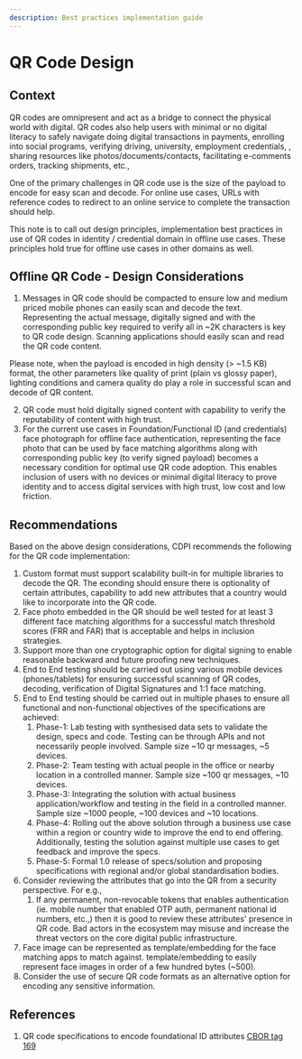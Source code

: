 ```yaml
---
description: Best practices implementation guide
---
```


# QR Code Design

## Context

QR codes are omnipresent and act as a bridge to connect the physical world with digital. QR codes also help users with minimal or no digital literacy to safely navigate doing digital transactions in payments, enrolling into social programs, verifying driving, university, employment credentials, , sharing resources like photos/documents/contacts, facilitating e-comments orders, tracking shipments, etc.,

One of the primary challenges in  QR code use is the size of the payload to encode for easy scan and decode. For online use cases, URLs with reference codes to redirect to an online service to complete the transaction should help.

This note is to call out design principles, implementation best practices in use of QR codes in identity / credential domain in offline use cases. These principles hold true for offline use cases in other domains as well.

## Offline QR Code - Design Considerations

1. Messages in QR code should be compacted to ensure low and medium priced mobile phones can easily scan and decode the text. Representing the actual message, digitally signed and with the corresponding public key required to verify all in \~2K characters is key to QR code design. Scanning applications should easily scan and read the QR code content.

Please note, when the payload is encoded in high density (> \~1.5 KB) format, the other parameters like quality of print (plain vs glossy paper), lighting conditions and camera quality do play a role in successful scan and decode of QR content.&#x20;

2. QR code must hold digitally signed content with capability to verify the reputability of content with high trust.&#x20;
3. For the current use cases in Foundation/Functional ID (and credentials) face photograph for offline face authentication, representing the face photo that can be used by face matching algorithms along with corresponding public key (to verify signed payload) becomes a necessary condition for optimal use QR code adoption. This enables  inclusion of  users with no devices or minimal digital literacy to prove identity and to access digital services with high trust, low cost and low friction.

## Recommendations

Based on the above design considerations, CDPI recommends the following for the QR code implementation:

1. Custom format must  support scalability built-in for multiple libraries to decode the QR. The econding should ensure there is optionality of certain attributes, capability to add new attributes that a country would like to incorporate into the QR code.&#x20;
2. Face photo embedded in the QR should  be well tested for at least 3 different face matching algorithms for a successful match threshold scores (FRR and FAR) that is acceptable and helps in inclusion strategies.
3. Support more than one cryptographic option for digital signing to enable reasonable backward and future proofing new techniques.
4. End to End testing should be carried out using various mobile devices (phones/tablets) for ensuring successful scanning of QR codes, decoding, verification of Digital Signatures and 1:1 face matching.
5. End to End testing should be carried out in multiple phases to ensure all functional and non-functional objectives of the specifications are achieved:
   1. Phase-1: Lab testing with synthesised data sets to validate the design, specs and code. Testing can be through APIs and not necessarily people involved. Sample size \~10 qr messages, \~5 devices.
   2. Phase-2: Team testing with actual people in the office or nearby location in a controlled manner. Sample size \~100 qr messages, \~10 devices.
   3. Phase-3: Integrating the solution with actual business application/workflow and testing in the field in a controlled manner. Sample size \~1000 people, \~100 devices and \~10 locations.
   4. Phase-4: Rolling out the above solution through a business use case within a region or country wide to improve the end to end offering. Additionally, testing the solution against multiple use cases to get feedback and improve the specs.
   5. Phase-5: Formal 1.0 release of specs/solution and proposing specifications with  regional and/or global standardisation bodies.
6. Consider reviewing the attributes that go into the QR from a security perspective. For e.g.,
   1. If any permanent, non-revocable tokens that enables authentication (ie. mobile number that enabled OTP auth, permanent national id numbers, etc.,) then it is good to review these attributes' presence in QR code. Bad actors in the ecosystem may misuse and increase the threat vectors on the core digital public infrastructure.
7. Face image can be represented as template/embedding for the face matching apps to match against. template/embedding to easily represent face images in order of a few hundred bytes (\~500).
8. Consider the use of secure QR code formats as an alternative option for encoding any sensitive information.

## References

1. QR code specifications to encode foundational ID attributes [CBOR tag 169](https://docs.mosip.io/1.2.0/overview/standards-and-specifications/169-qr-code-specification)&#x20;
